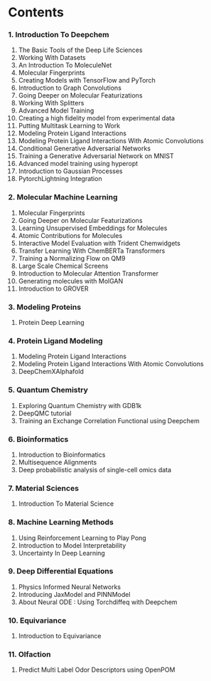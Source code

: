 # Contents

### 1. Introduction To Deepchem
1. The Basic Tools of the Deep Life Sciences
2. Working With Datasets
3. An Introduction To MoleculeNet
4. Molecular Fingerprints
5. Creating Models with TensorFlow and PyTorch
6. Introduction to Graph Convolutions
7. Going Deeper on Molecular Featurizations
8. Working With Splitters
9. Advanced Model Training
10. Creating a high fidelity model from experimental data
11. Putting Multitask Learning to Work
12. Modeling Protein Ligand Interactions
13. Modeling Protein Ligand Interactions With Atomic Convolutions
14. Conditional Generative Adversarial Networks
15. Training a Generative Adversarial Network on MNIST
16. Advanced model training using hyperopt
17. Introduction to Gaussian Processes
18. PytorchLightning Integration

### 2. Molecular Machine Learning
1. Molecular Fingerprints
2. Going Deeper on Molecular Featurizations
3. Learning Unsupervised Embeddings for Molecules
4. Atomic Contributions for Molecules
5. Interactive Model Evaluation with Trident Chemwidgets
6. Transfer Learning With ChemBERTa Transformers
7. Training a Normalizing Flow on QM9
8. Large Scale Chemical Screens
9. Introduction to Molecular Attention Transformer
10. Generating molecules with MolGAN
11. Introduction to GROVER

### 3. Modeling Proteins
1. Protein Deep Learning

### 4. Protein Ligand Modeling
1. Modeling Protein Ligand Interactions
2. Modeling Protein Ligand Interactions With Atomic Convolutions
3. DeepChemXAlphafold

### 5. Quantum Chemistry
1. Exploring Quantum Chemistry with GDB1k
2. DeepQMC tutorial
3. Training an Exchange Correlation Functional using Deepchem

### 6. Bioinformatics
1. Introduction to Bioinformatics
2. Multisequence Alignments
3. Deep probabilistic analysis of single-cell omics data

### 7. Material Sciences
1. Introduction To Material Science

### 8. Machine Learning Methods
1. Using Reinforcement Learning to Play Pong
2. Introduction to Model Interpretability
3. Uncertainty In Deep Learning

### 9. Deep Differential Equations
1. Physics Informed Neural Networks
2. Introducing JaxModel and PINNModel
3. About Neural ODE : Using Torchdiffeq with Deepchem

### 10. Equivariance
1. Introduction to Equivariance

### 11. Olfaction
1. Predict Multi Label Odor Descriptors using OpenPOM
